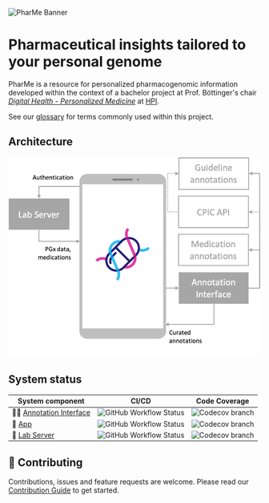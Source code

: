 ![PharMe Banner](https://user-images.githubusercontent.com/61618825/178254913-01b8ca46-c530-454c-9a64-a1eaa7a238e5.png)

# Pharmaceutical insights tailored to your personal genome

PharMe is a resource for personalized pharmacogenomic information developed
within the context of a bachelor project at Prof. Böttinger's chair
*[Digital Health - Personalized Medicine](https://hpi.de/en/research/research-groups/digital-health-personalized-medicine.html)*
at [HPI](https://hpi.de).

See our [glossary](./docs/GLOSSARY.md) for terms commonly used within this
project.

## Architecture

![Architecture diagram](./docs/Architecture.png)

## System status

| System component                                          | CI/CD                           | Code Coverage           |
| --------------------------------------------------------- | ------------------------------- | ----------------------- |
| 🧑‍💻 [Annotation Interface](./anni)                 | ![GitHub Workflow Status][AI_B] | ![Codecov branch][AI_C] |
| 📱 [App](./app)                                           | ![GitHub Workflow Status][AP_B] | ![Codecov branch][AP_C] |
| 🧪 [Lab Server](./lab-server)                             | ![GitHub Workflow Status][LS_B] | ![Codecov branch][LS_C] |

## 🤝 Contributing

Contributions, issues and feature requests are welcome. Please read our
[Contribution Guide](CONTRIBUTING.md) to get started.

<!-- References to badges -->
<!-- This won't be visible, keep it at the bottom of the file. -->
<!-- Build -->
[AI_B]: https://img.shields.io/github/actions/workflow/status/hpi-dhc/pharme/anni.yml?branch=issue/513-native-version-control&color=B079FF&label=Build&logo=github&logoColor=B079FF&style=for-the-badge
[AP_B]: https://img.shields.io/github/actions/workflow/status/hpi-dhc/pharme/app.yml?branch=main&color=7277FF&label=Build&logo=github&logoColor=7277FF&style=for-the-badge
[LS_B]: https://img.shields.io/github/actions/workflow/status/hpi-dhc/pharme/lab-server.yml?branch=main&color=769FFF&label=Build&logo=github&logoColor=769FFF&style=for-the-badge
<!-- Coverage -->
[AI_C]: https://img.shields.io/codecov/c/github/hpi-dhc/pharme/main?color=B079FF&flag=anni&label=Coverage&logo=codecov&logoColor=B079FF&style=for-the-badge&token=1Q3F9M0SJN
[AP_C]: https://img.shields.io/codecov/c/github/hpi-dhc/pharme/main?color=7277FF&flag=app&label=Coverage&logo=codecov&logoColor=7277FF&style=for-the-badge&token=1Q3F9M0SJN
[LS_C]: https://img.shields.io/codecov/c/github/hpi-dhc/pharme/main?color=769FFF&flag=lab-server&label=Coverage&logo=codecov&logoColor=769FFF&style=for-the-badge&token=1Q3F9M0SJN
